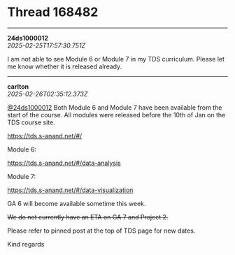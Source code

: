 # Thread 168482


---
**24ds1000012**  
*2025-02-25T17:57:30.751Z*


I am not able to see Module 6 or Module 7 in my TDS curriculum. Please let me know whether it is released already.




---
**carlton**  
*2025-02-26T02:35:12.373Z*


[@24ds1000012](/u/24ds1000012) Both Module 6 and Module 7 have been available from the start of the course. All modules were released before the 10th of Jan on the TDS course site.

<https://tds.s-anand.net/#/>

Module 6:

<https://tds.s-anand.net/#/data-analysis>

Module 7:

<https://tds.s-anand.net/#/data-visualization>

GA 6 will become available sometime this week.

~~We do not currently have an ETA on GA 7 and Project 2.~~

Please refer to pinned post at the top of TDS page for new dates.

Kind regards


